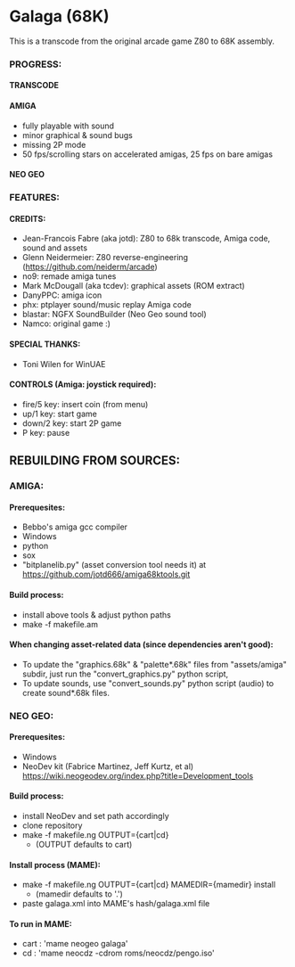 # Galaga (68K)

This is a transcode from the original arcade game Z80 to 68K assembly.


### PROGRESS:

#### TRANSCODE


#### AMIGA

- fully playable with sound
- minor graphical & sound bugs
- missing 2P mode
- 50 fps/scrolling stars on accelerated amigas, 25 fps on bare amigas

#### NEO GEO

### FEATURES:

#### CREDITS:

- Jean-Francois Fabre (aka jotd): Z80 to 68k transcode, Amiga code, sound and assets
- Glenn Neidermeier: Z80 reverse-engineering (https://github.com/neiderm/arcade)
- no9: remade amiga tunes
- Mark McDougall (aka tcdev): graphical assets (ROM extract)
- DanyPPC: amiga icon
- phx: ptplayer sound/music replay Amiga code
- blastar: NGFX SoundBuilder (Neo Geo sound tool)
- Namco: original game :)

#### SPECIAL THANKS:

- Toni Wilen for WinUAE

#### CONTROLS (Amiga: joystick required):

- fire/5 key: insert coin (from menu)
- up/1 key: start game
- down/2 key: start 2P game
- P key: pause

## REBUILDING FROM SOURCES:

### AMIGA:

#### Prerequesites:

- Bebbo's amiga gcc compiler
- Windows
- python
- sox
- "bitplanelib.py" (asset conversion tool needs it) at https://github.com/jotd666/amiga68ktools.git

#### Build process:

- install above tools & adjust python paths
- make -f makefile.am

#### When changing asset-related data (since dependencies aren't good):

- To update the "graphics.68k" & "palette*.68k" files from "assets/amiga" subdir, 
  just run the "convert_graphics.py" python script, 
- To update sounds, use "convert_sounds.py"
  python script (audio) to create sound*.68k files.

### NEO GEO:

#### Prerequesites:

- Windows
- NeoDev kit (Fabrice Martinez, Jeff Kurtz, et al)  
  https://wiki.neogeodev.org/index.php?title=Development_tools

#### Build process:

- install NeoDev and set path accordingly
- clone repository
- make -f makefile.ng OUTPUT={cart|cd}
  - (OUTPUT defaults to cart)
  
#### Install process (MAME):

- make -f makefile.ng OUTPUT={cart|cd} MAMEDIR={mamedir} install
  - (mamedir defaults to '.')
- paste galaga.xml into MAME's hash/galaga.xml file

#### To run in MAME:

- cart : 'mame neogeo galaga'
- cd : 'mame neocdz -cdrom roms/neocdz/pengo.iso'
  
